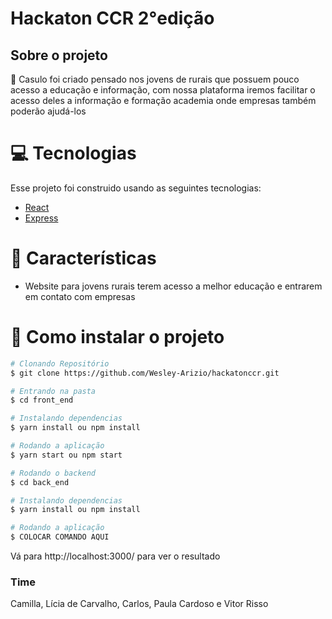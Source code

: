 # Hackaton CCR 2°edição

## Sobre o projeto
📓 Casulo foi criado pensado nos jovens de rurais que possuem pouco acesso a educação e informação, com nossa plataforma iremos facilitar o acesso deles a informação e formação academia onde empresas também poderão ajudá-los



# :computer: Tecnologias
Esse projeto foi construido usando as seguintes tecnologias:
* [React](https://reactjs.org/)      
* [Express](https://expressjs.com/)      

# :rocket: Características

* Website para jovens rurais terem acesso a melhor educação e entrarem em contato com empresas

# :construction_worker: Como instalar o projeto
```bash
# Clonando Repositório
$ git clone https://github.com/Wesley-Arizio/hackatonccr.git

# Entrando na pasta 
$ cd front_end

# Instalando dependencias
$ yarn install ou npm install 

# Rodando a aplicação
$ yarn start ou npm start

# Rodando o backend
$ cd back_end

# Instalando dependencias
$ yarn install ou npm install 

# Rodando a aplicação
$ COLOCAR COMANDO AQUI

```


Vá para http://localhost:3000/ para ver o resultado

### Time
Camilla, Lícia de Carvalho, Carlos, Paula Cardoso e Vitor Risso
